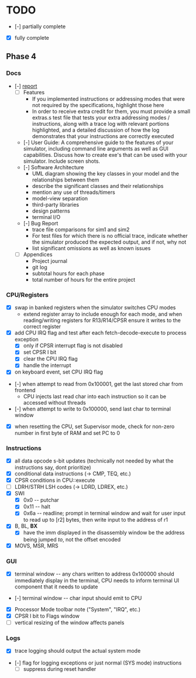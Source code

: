 # TODO

- [-] partially complete
- [x] fully complete

## Phase 4

### Docs

- [-] [report](https://protect.bju.edu/cps/courses/armsim-project/exec2/report.html)
  - [ ] Features
    - If you implemented instructions or addressing modes that were not required by the specifications, highlight those here
    - In order to receive extra credit for them, you must provide a small extras.s test file that tests your extra addressing modes / instructions, along with a trace log with relevant portions highlighted, and a detailed discussion of how the log demonstrates that your instructions are correctly executed
  - [-] User Guide: A comprehensive guide to the features of your simulator, including command line arguments as well as GUI capabilities. Discuss how to create exe's that can be used with your simulator. Include screen shots.
  - [-] Software Architecture
    - UML diagram showing the key classes in your model and the relationships between them
    - describe the significant classes and their relationships
    - mention any use of threads/timers
    - model-view separation
    - third-party libraries
    - design patterns
    - terminal I/O
  - [-] Bug Report
    - trace file comparisons for sim1 and sim2
    - For test files for which there is no official trace, indicate whether the simulator produced the expected output, and if not, why not
    - list significant omissions as well as known issues
  - [ ] Appendices
    - Project journal
    - git log
    - subtotal hours for each phase
    - total number of hours for the entire project

### CPU/Registers

- [x] swap in banked registers when the simulator switches CPU modes
  - extend register array to include enough for each mode, and when reading/writing registers for R13/R14/CPSR ensure it writes to the correct register
- [x] add CPU IRQ flag and test after each fetch-decode-execute to process exception
  - [x] only if CPSR interrupt flag is not disabled
  - [x] set CPSR I bit
  - [x] clear the CPU IRQ flag
  - [x] handle the interrupt
- [x] on keyboard event, set CPU IRQ flag
- [-] when attempt to read from 0x100001, get the last stored char from frontend
  - CPU injects last read char into each instruction so it can be accessed without threads
- [-] when attempt to write to 0x100000, send last char to terminal window
- [x] when resetting the CPU, set Supervisor mode, check for non-zero number in first byte of RAM and set PC to 0

### Instructions  

- [x] all data opcode s-bit updates (technically not needed by what the instructions say, dont prioritize)
- [x] conditional data instructions (-> CMP, TEQ, etc.)
- [x] CPSR conditions in CPU::execute
- [ ] LDRH/STRH LSH codes (-> LDRD, LDREX, etc.)
- [x] SWI
  - [x] 0x0  -- putchar
  - [x] 0x11 -- halt
  - [x] 0x6a -- readline; prompt in terminal window and wait for user input to read up to [r2] bytes, then write input to the address of r1
- [x] B, BL, **BX**
  - [x] have the imm displayed in the disassembly window be the address being jumped *to*, not the offset encoded
- [x] MOVS, MSR, MRS

### GUI

- [x] terminal window -- any chars written to address 0x100000 should immediately display in the terminal, CPU needs to inform terminal UI component that it needs to update
- [-] terminal window -- char input should emit to CPU
- [x] Processor Mode toolbar note ("System", "IRQ", etc.)
- [x] CPSR I bit to Flags window
- [ ] vertical resizing of the window affects panels

### Logs

- [x] trace logging should output the actual system mode
- [-] flag for logging exceptions or just normal (SYS mode) instructions
  - [ ] suppress during reset handler